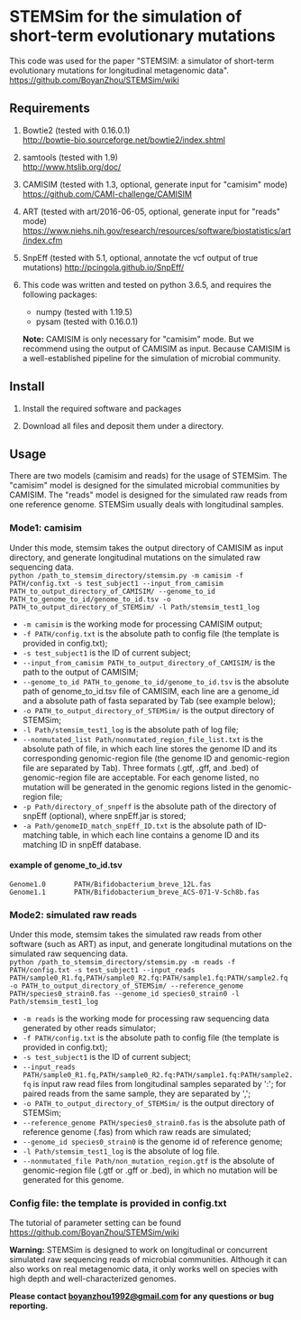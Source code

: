 **STEMSim for the simulation of short-term evolutionary mutations**
===========================================

This code was used for the paper "STEMSIM: a simulator of short-term evolutionary mutations for longitudinal metagenomic data".
https://github.com/BoyanZhou/STEMSim/wiki

## Requirements

1.  Bowtie2 (tested with 0.16.0.1)  
http://bowtie-bio.sourceforge.net/bowtie2/index.shtml
2.  samtools (tested with 1.9)  
http://www.htslib.org/doc/
3.  CAMISIM (tested with 1.3, optional, generate input for "camisim" mode)  
https://github.com/CAMI-challenge/CAMISIM
4.  ART (tested with art/2016-06-05, optional, generate input for "reads" mode)
https://www.niehs.nih.gov/research/resources/software/biostatistics/art/index.cfm
5.  SnpEff (tested with 5.1, optional, annotate the vcf output of true mutations)
http://pcingola.github.io/SnpEff/
6.  This code was written and tested on python 3.6.5, and requires the following packages:
    - numpy (tested with 1.19.5)
    - pysam (tested with 0.16.0.1)
    
    **Note:** CAMISIM is only necessary for "camisim" mode. But we recommend using the output of CAMISIM as input.
	      Because CAMISIM is a well-established pipeline for the simulation of microbial community.

## Install

1. Install the required software and packages

2. Download all files and deposit them under a directory.

## Usage

There are two models (camisim and reads) for the usage of STEMSim. The "camisim" model is designed for the simulated microbial communities by CAMISIM. The "reads" model is designed for the simulated raw reads from one reference genome. STEMSim usually deals with longitudinal samples.  

### Mode1: camisim
Under this mode, stemsim takes the output directory of CAMISIM as input directory, and generate longitudinal mutations on the simulated raw sequencing data.   
```python /path_to_stemsim_directory/stemsim.py -m camisim -f PATH/config.txt -s test_subject1 --input_from_camisim PATH_to_output_directory_of_CAMISIM/ --genome_to_id PATH_to_genome_to_id/genome_to_id.tsv -o PATH_to_output_directory_of_STEMSim/ -l Path/stemsim_test1_log```

* ```-m camisim``` is the working mode for processing CAMISIM output;
* ```-f PATH/config.txt``` is the absolute path to config file (the template is provided in config.txt);
* ```-s test_subject1``` is the ID of current subject;
* ```--input_from_camisim PATH_to_output_directory_of_CAMISIM/``` is the path to the output of CAMISIM;
* ```--genome_to_id PATH_to_genome_to_id/genome_to_id.tsv``` is the absolute path of genome_to_id.tsv file of CAMISIM, each line are a genome_id and a absolute path of fasta separated by Tab (see example below);
* ```-o PATH_to_output_directory_of_STEMSim/``` is the output directory of STEMSim;
* ```-l Path/stemsim_test1_log``` is the absolute path of log file;
* ```--nonmutated_list Path/nonmutated_region_file_list.txt``` is the absolute path of file, in which each line stores the genome ID and its corresponding genomic-region file (the genome ID and genomic-region file are separated by Tab). Three formats (.gtf, .gff, and .bed) of genomic-region file are acceptable. For each genome listed, no mutation will be generated in the genomic regions listed in the genomic-region file;
* ```-p Path/directory_of_snpeff``` is the absolute path of the directory of snpEff (optional), where snpEff.jar is stored;
* ```-a Path/genomeID_match_snpEff_ID.txt``` is the absolute path of ID-matching table, in which each line contains a genome ID and its matching ID in snpEff database.

#### example of genome_to_id.tsv
```
Genome1.0       PATH/Bifidobacterium_breve_12L.fas
Genome1.1       PATH/Bifidobacterium_breve_ACS-071-V-Sch8b.fas
```

### Mode2: simulated raw reads
Under this mode, stemsim takes the simulated raw reads from other software (such as ART) as input, and generate longitudinal mutations on the simulated raw sequencing data.  
```python /path_to_stemsim_directory/stemsim.py -m reads -f PATH/config.txt -s test_subject1 --input_reads PATH/sample0_R1.fq,PATH/sample0_R2.fq:PATH/sample1.fq:PATH/sample2.fq -o PATH_to_output_directory_of_STEMSim/ --reference_genome PATH/species0_strain0.fas --genome_id species0_strain0 -l Path/stemsim_test1_log```

* ```-m reads``` is the working mode for processing raw sequencing data generated by other reads simulator;
* ```-f PATH/config.txt``` is the absolute path to config file (the template is provided in config.txt);
* ```-s test_subject1``` is the ID of current subject;
* ```--input_reads PATH/sample0_R1.fq,PATH/sample0_R2.fq:PATH/sample1.fq:PATH/sample2.fq``` is input raw read files from longitudinal samples separated by ':'; for paired reads from the same sample, they are separated by ',';
* ```-o PATH_to_output_directory_of_STEMSim/``` is the output directory of STEMSim;
* ```--reference_genome PATH/species0_strain0.fas``` is the absolute path of reference genome (.fas) from which raw reads are simulated;
* ```--genome_id species0_strain0``` is the genome id of reference genome;
* ```-l Path/stemsim_test1_log``` is the absolute of log file.
* ```--nonmutated_file Path/non_mutation_region.gtf``` is the absolute of genomic-region file (.gtf or .gff or .bed), in which no mutation will be generated for this genome.

### Config file: the template is provided in config.txt
The tutorial of parameter setting can be found https://github.com/BoyanZhou/STEMSim/wiki

**Warning:** STEMSim is designed to work on longitudinal or concurrent simulated raw sequencing reads of microbial communities. Although it can also works on real metagenomic data, it only works well on species with high depth and well-characterized genomes.


**Please contact boyanzhou1992@gmail.com for any questions or bug reporting.**
